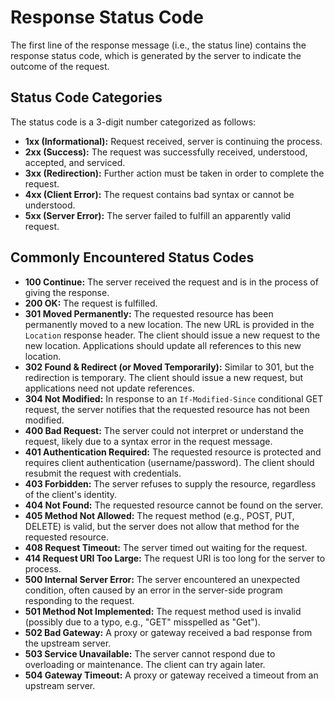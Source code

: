# Response Status Code

The first line of the response message (i.e., the status line) contains the response status code, which is generated by the server to indicate the outcome of the request.

## Status Code Categories

The status code is a 3-digit number categorized as follows:

- **1xx (Informational):** Request received, server is continuing the process.
- **2xx (Success):** The request was successfully received, understood, accepted, and serviced.
- **3xx (Redirection):** Further action must be taken in order to complete the request.
- **4xx (Client Error):** The request contains bad syntax or cannot be understood.
- **5xx (Server Error):** The server failed to fulfill an apparently valid request.

## Commonly Encountered Status Codes

- **100 Continue:** The server received the request and is in the process of giving the response.
- **200 OK:** The request is fulfilled.
- **301 Moved Permanently:** The requested resource has been permanently moved to a new location. The new URL is provided in the `Location` response header. The client should issue a new request to the new location. Applications should update all references to this new location.
- **302 Found & Redirect (or Moved Temporarily):** Similar to 301, but the redirection is temporary. The client should issue a new request, but applications need not update references.
- **304 Not Modified:** In response to an `If-Modified-Since` conditional GET request, the server notifies that the requested resource has not been modified.
- **400 Bad Request:** The server could not interpret or understand the request, likely due to a syntax error in the request message.
- **401 Authentication Required:** The requested resource is protected and requires client authentication (username/password). The client should resubmit the request with credentials.
- **403 Forbidden:** The server refuses to supply the resource, regardless of the client's identity.
- **404 Not Found:** The requested resource cannot be found on the server.
- **405 Method Not Allowed:** The request method (e.g., POST, PUT, DELETE) is valid, but the server does not allow that method for the requested resource.
- **408 Request Timeout:** The server timed out waiting for the request.
- **414 Request URI Too Large:** The request URI is too long for the server to process.
- **500 Internal Server Error:** The server encountered an unexpected condition, often caused by an error in the server-side program responding to the request.
- **501 Method Not Implemented:** The request method used is invalid (possibly due to a typo, e.g., "GET" misspelled as "Get").
- **502 Bad Gateway:** A proxy or gateway received a bad response from the upstream server.
- **503 Service Unavailable:** The server cannot respond due to overloading or maintenance. The client can try again later.
- **504 Gateway Timeout:** A proxy or gateway received a timeout from an upstream server.
